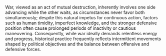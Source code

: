 War, viewed as an act of mutual destruction, inherently involves one side advancing while the other waits, as circumstances never favor both simultaneously; despite this natural impetus for continuous action, factors such as human timidity, imperfect knowledge, and the stronger defensive position often cause prolonged periods of inactivity or cautious maneuvering. Consequently, while war ideally demands relentless energy and progress, historical practice frequently reflects intermittent movements shaped by political objectives and the balance between offensive and defensive forces.
